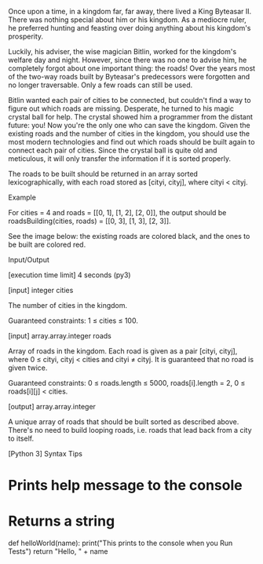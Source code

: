 Once upon a time, in a kingdom far, far away, there lived a King Byteasar II. There was nothing special about him or his kingdom. As a mediocre ruler, he preferred hunting and feasting over doing anything about his kingdom's prosperity.

Luckily, his adviser, the wise magician Bitlin, worked for the kingdom's welfare day and night. However, since there was no one to advise him, he completely forgot about one important thing: the roads! Over the years most of the two-way roads built by Byteasar's predecessors were forgotten and no longer traversable. Only a few roads can still be used.

Bitlin wanted each pair of cities to be connected, but couldn't find a way to figure out which roads are missing. Desperate, he turned to his magic crystal ball for help. The crystal showed him a programmer from the distant future: you! Now you're the only one who can save the kingdom. Given the existing roads and the number of cities in the kingdom, you should use the most modern technologies and find out which roads should be built again to connect each pair of cities. Since the crystal ball is quite old and meticulous, it will only transfer the information if it is sorted properly.

The roads to be built should be returned in an array sorted lexicographically, with each road stored as [cityi, cityj], where cityi < cityj.

Example

For cities = 4 and roads = [[0, 1], [1, 2], [2, 0]],
the output should be
roadsBuilding(cities, roads) = [[0, 3], [1, 3], [2, 3]].

See the image below: the existing roads are colored black, and the ones to be built are colored red.


Input/Output

[execution time limit] 4 seconds (py3)

[input] integer cities

The number of cities in the kingdom.

Guaranteed constraints:
1 ≤ cities ≤ 100.

[input] array.array.integer roads

Array of roads in the kingdom. Each road is given as a pair [cityi, cityj], where 0 ≤ cityi, cityj < cities and cityi ≠ cityj. It is guaranteed that no road is given twice.

Guaranteed constraints:
0 ≤ roads.length ≤ 5000,
roads[i].length = 2,
0 ≤ roads[i][j] < cities.

[output] array.array.integer

A unique array of roads that should be built sorted as described above. There's no need to build looping roads, i.e. roads that lead back from a city to itself.

[Python 3] Syntax Tips

# Prints help message to the console
# Returns a string
def helloWorld(name):
    print("This prints to the console when you Run Tests")
    return "Hello, " + name
